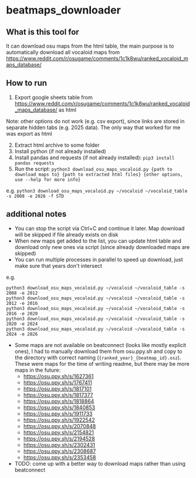 # beatmaps_downloader

## What is this tool for

It can download osu maps from the html table, the main purpose is to automatically download all vocaloid maps from https://www.reddit.com/r/osugame/comments/1c1k8wu/ranked_vocaloid_maps_database/

## How to run

1. Export google sheets table from https://www.reddit.com/r/osugame/comments/1c1k8wu/ranked_vocaloid_maps_database/ as html

Note: other options do not work (e.g. csv export), since links are stored in separate hidden tabs (e.g. 2025 data). The only way that worked for me was export as html

2. Extract html archive to some folder
3. Install python (if not already installed)
4. Install pandas and requests (if not already installed): `pip3 install pandas requests`
5. Run the script: `python3 download_osu_maps_vocaloid.py {path to download maps to} {path to extracted html files} {other options, use --help for more info}`

e.g. `python3 download_osu_maps_vocaloid.py ~/vocaloid ~/vocaloid_table -s 2008 -e 2026 -f STD`

## additional notes

- You can stop the script via Ctrl+C and continue it later. Map download will be skipped if file already exists on disk
- When new maps get added to the list, you can update html table and download only new ones via script (since already downloaded maps are skipped)
- You can run multiple processes in parallel to speed up download, just make sure that years don't intersect

e.g.
```
python3 download_osu_maps_vocaloid.py ~/vocaloid ~/vocaloid_table -s 2008 -e 2012
python3 download_osu_maps_vocaloid.py ~/vocaloid ~/vocaloid_table -s 2012 -e 2016
python3 download_osu_maps_vocaloid.py ~/vocaloid ~/vocaloid_table -s 2016 -e 2020
python3 download_osu_maps_vocaloid.py ~/vocaloid ~/vocaloid_table -s 2020 -e 2024
python3 download_osu_maps_vocaloid.py ~/vocaloid ~/vocaloid_table -s 2024 -e 2026
```

- Some maps are not available on beatconnect (looks like mostly explicit ones), I had to manually download them from osu.ppy.sh and copy to the directory with correct naming (`{ranked_year}_{beatmap_id}.osz`). These were maps for the time of writing readme, but there may be more maps in the future:
  - https://osu.ppy.sh/s/1627361
  - https://osu.ppy.sh/s/1767411
  - https://osu.ppy.sh/s/1817101
  - https://osu.ppy.sh/s/1817377
  - https://osu.ppy.sh/s/1818864
  - https://osu.ppy.sh/s/1840853
  - https://osu.ppy.sh/s/1911733
  - https://osu.ppy.sh/s/1922542
  - https://osu.ppy.sh/s/2070848
  - https://osu.ppy.sh/s/2154821
  - https://osu.ppy.sh/s/2194528
  - https://osu.ppy.sh/s/2302431
  - https://osu.ppy.sh/s/2308687
  - https://osu.ppy.sh/s/2353458
- TODO: come up with a better way to download maps rather than using beatconnect
